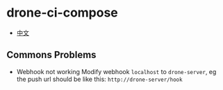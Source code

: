 # drone-ci-compose

- [中文](README.zh.md)



## Commons Problems
- Webhook not working
Modify webhook `localhost` to `drone-server`, eg the push url should be like this: `http://drone-server/hook`
